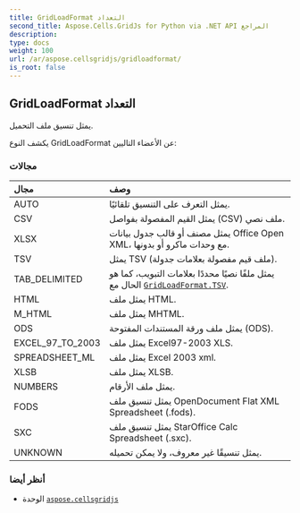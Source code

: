 ```yaml
---
title: GridLoadFormat التعداد
second_title: Aspose.Cells.GridJs for Python via .NET API المراجع
description:
type: docs
weight: 100
url: /ar/aspose.cellsgridjs/gridloadformat/
is_root: false
---
```

##  GridLoadFormat التعداد

يمثل تنسيق ملف التحميل.



يكشف النوع GridLoadFormat عن الأعضاء التاليين:

###  مجالات
| مجال| وصف|
| :- | :- |
| AUTO | يمثل التعرف على التنسيق تلقائيًا.|
| CSV | يمثل القيم المفصولة بفواصل (CSV) ملف نصي.|
| XLSX | يمثل مصنف أو قالب جدول بيانات Office Open XML، مع وحدات ماكرو أو بدونها.|
| TSV | يمثل TSV (ملف قيم مفصولة بعلامات جدولة).|
| TAB_DELIMITED | يمثل ملفًا نصيًا محددًا بعلامات التبويب، كما هو الحال مع [`GridLoadFormat.TSV`](/cells/python-net/ar/aspose.cellsgridjs/gridloadformat#TSV).|
| HTML | يمثل ملف HTML.|
| M_HTML | يمثل ملف MHTML.|
| ODS | يمثل ملف ورقة المستندات المفتوحة (ODS).|
| EXCEL_97_TO_2003 | يمثل ملف Excel97-2003 XLS.|
| SPREADSHEET_ML |يمثل ملف Excel 2003 xml.|
| XLSB | يمثل ملف XLSB.|
| NUMBERS | يمثل ملف الأرقام.|
| FODS | يمثل تنسيق ملف OpenDocument Flat XML Spreadsheet (.fods).|
| SXC | يمثل تنسيق ملف StarOffice Calc Spreadsheet (.sxc).|
| UNKNOWN | يمثل تنسيقًا غير معروف، ولا يمكن تحميله.|



###  أنظر أيضا
* الوحدة [`aspose.cellsgridjs`](..)

